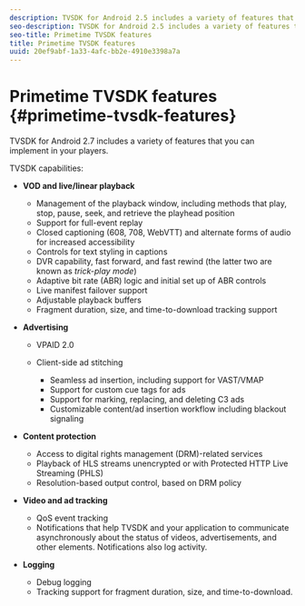 ```yaml
---
description: TVSDK for Android 2.5 includes a variety of features that you can implement in your players.
seo-description: TVSDK for Android 2.5 includes a variety of features that you can implement in your players.
seo-title: Primetime TVSDK features
title: Primetime TVSDK features
uuid: 20ef9abf-1a33-4afc-bb2e-4910e3398a7a
---
```


# Primetime TVSDK features {#primetime-tvsdk-features}

TVSDK for Android 2.7 includes a variety of features that you can implement in your players.

TVSDK capabilities:

* **VOD and live/linear playback**

    * Management of the playback window, including methods that play, stop, pause, seek, and retrieve the playhead position 
    * Support for full-event replay 
    * Closed captioning (608, 708, WebVTT) and alternate forms of audio for increased accessibility 
    * Controls for text styling in captions 
    * DVR capability, fast forward, and fast rewind (the latter two are known as *trick-play mode*) 
    * Adaptive bit rate (ABR) logic and initial set up of ABR controls 
    * Live manifest failover support 
    * Adjustable playback buffers 
    * Fragment duration, size, and time-to-download tracking support

* **Advertising**

    * VPAID 2.0 
    * Client-side ad stitching

        * Seamless ad insertion, including support for VAST/VMAP 
        * Support for custom cue tags for ads 
        * Support for marking, replacing, and deleting C3 ads 
        * Customizable content/ad insertion workflow including blackout signaling

* **Content protection**

    * Access to digital rights management (DRM)-related services 
    * Playback of HLS streams unencrypted or with Protected HTTP Live Streaming (PHLS) 
    * Resolution-based output control, based on DRM policy

* **Video and ad tracking**

    * QoS event tracking 
    * Notifications that help TVSDK and your application to communicate asynchronously about the status of videos, advertisements, and other elements. Notifications also log activity.

* **Logging**

    * Debug logging 
    * Tracking support for fragment duration, size, and time-to-download.